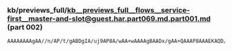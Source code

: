 ### kb/previews_full/kb__previews_full__flows__service-first__master-and-slot@guest.har.part069.md.part001.md (part 002)

```md
AAAAAAAAgAA//n/AP/t/gABDgIA/uj9AP8A/wAA+wAAAAgBAADx/gAA+QAAAP8AAAEKAQD/8v4A//X/AAIXAQABAQAAAP//AP/
```

```
